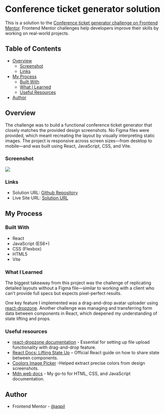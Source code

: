 # Conference ticket generator solution

This is a solution to the [Conference ticket generator challenge on Frontend Mentor](https://www.frontendmentor.io/challenges/conference-ticket-generator-oq5gFIU12w). Frontend Mentor challenges help developers improve their skills by working on real-world projects.

## Table of Contents

- [Overview](#overview)
  - [Screenshot](#screenshot)
  - [Links](#links)
- [My Process](#my-process)
  - [Built With](#built-with)
  - [What I Learned](#what-i-learned)
  - [Useful Resources](#useful-resources)
- [Author](#author)

## Overview

The challenge was to build a functional conference ticket generator that closely matches the provided design screenshots. No Figma files were provided, which meant recreating the layout by visually interpreting static images. The project is responsive across screen sizes—from desktop to mobile—and was built using React, JavaScript, CSS, and Vite.

### Screenshot

![](./images/screenshot-solution.png)

### Links

- Solution URL: [Github Repository](https://github.com/aqpil/conference-ticket)
- Live Site URL: [Solution URL](https://aqpil.github.io/conference-ticket)

## My Process

### Built With

- React
- JavaScript (ES6+)
- CSS (Flexbox)
- HTML5
- Vite

### What I Learned

The biggest takeaway from this project was the challenge of replicating detailed layouts without a Figma file—similar to working with a client who can't provide full specs but expects pixel-perfect results.

One key feature I implemented was a drag-and-drop avatar uploader using [react-dropzone](https://react-dropzone.js.org/). Another challenge was managing and transferring form data between components in React, which deepened my understanding of state lifting and props.

### Useful resources

- [react-dropzone documentation](<(https://react-dropzone.js.org/)>) - Essential for setting up file upload functionality with drag-and-drop feature.
- [React Docs: Lifting State Up](https://react.dev/learn/sharing-state-between-components) – Official React guide on how to share state between components.
- [Coolors Image Picker](<(https://coolors.co/image-picker)>) -Helped extract precise colors from design screenshots.
- [Mdn web docs](https://developer.mozilla.org/en-US/) - My go-to for HTML, CSS, and JavaScript documentation.

## Author

- Frontend Mentor - [@aqpil](https://www.frontendmentor.io/profile/aqpil)
